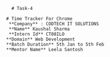         # Task-4
      
      # Time Tracker For Chrome 
       **Company** : CODTECH IT SOLUTIONS
       **Name** Kaushal Sharma
       **Intern Id** CT08ILO
      **Domain** Web Development
      **Batch Duration** 5th Jan to 5th Feb
      **Mentor Name** Leela Santosh
